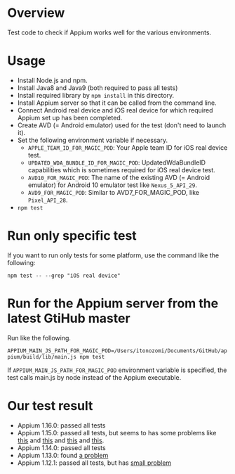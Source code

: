 # Overview

Test code to check if Appium works well for the various environments.

# Usage

- Install Node.js and npm.
- Install Java8 and Java9 (both required to pass all tests)
- Install required library by `npm install` in this directory.
- Install Appium server so that it can be called from the command line.
- Connect Android real device and iOS real device for which required Appium set up has been completed.
- Create AVD (= Android emulator) used for the test (don't need to launch it).
- Set the following environment variable if necessary.
  - `APPLE_TEAM_ID_FOR_MAGIC_POD`: Your Apple team ID for iOS real device test.
  - `UPDATED_WDA_BUNDLE_ID_FOR_MAGIC_POD`: UpdatedWdaBundleID capabilities which is sometimes required for iOS real device test.
  - `AVD10_FOR_MAGIC_POD`: The name of the existing AVD (= Android emulator) for Android 10 emulator test like `Nexus_5_API_29`.
  - `AVD9_FOR_MAGIC_POD`: Similar to AVD7_FOR_MAGIC_POD,  like `Pixel_API_28`.
- `npm test`

# Run only specific test

If you want to run only tests for some platform, use the command like the following:

`npm test -- --grep "iOS real device"`

# Run for the Appium server from the latest GtiHub master

Run like the following.

`APPIUM_MAIN_JS_PATH_FOR_MAGIC_POD=/Users/itonozomi/Documents/GitHub/appium/build/lib/main.js npm test`

If `APPIUM_MAIN_JS_PATH_FOR_MAGIC_POD` environment variable is specified,
the test calls main.js by node instead of the Appium executable.

# Our test result

- Appium 1.16.0: passed all tests
- Appium 1.15.0: passed all tests, but seems to has some problems like [this](https://github.com/Magic-Pod/AppiumRegressionCheck/issues/26) and [this](https://github.com/Magic-Pod/AppiumRegressionCheck/issues/27) and [this](https://github.com/appium/appium/issues/13302) and [this](https://github.com/appium/appium/issues/13288).
- Appium 1.14.0: passed all tests
- Appium 1.13.0: found [a problem](https://github.com/appium/WebDriverAgent/pull/166)
- Appium 1.12.1: passed all tests, but has [small problem](https://github.com/appium/appium/issues/12504)

